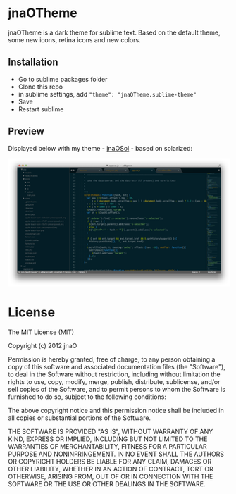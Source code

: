 # jnaOTheme

jnaOTheme is a dark theme for sublime text. Based on the default theme, some new icons, retina icons and new colors.

## Installation

* Go to sublime packages folder
* Clone this repo
* in sublime settings, add `"theme": "jnaOTheme.sublime-theme"`
* Save
* Restart sublime


## Preview

Displayed below with my theme - [jnaOSol](https://github.com/jnaO/jnaOSol)  - based on solarized:

![jnaOTheme](screenshot.png)



# License

The MIT License (MIT)

Copyright (c) 2012 jnaO

Permission is hereby granted, free of charge, to any person obtaining a copy
of this software and associated documentation files (the "Software"), to deal
in the Software without restriction, including without limitation the rights
to use, copy, modify, merge, publish, distribute, sublicense, and/or sell
copies of the Software, and to permit persons to whom the Software is
furnished to do so, subject to the following conditions:

The above copyright notice and this permission notice shall be included in all
copies or substantial portions of the Software.

THE SOFTWARE IS PROVIDED "AS IS", WITHOUT WARRANTY OF ANY KIND, EXPRESS OR
IMPLIED, INCLUDING BUT NOT LIMITED TO THE WARRANTIES OF MERCHANTABILITY,
FITNESS FOR A PARTICULAR PURPOSE AND NONINFRINGEMENT. IN NO EVENT SHALL THE
AUTHORS OR COPYRIGHT HOLDERS BE LIABLE FOR ANY CLAIM, DAMAGES OR OTHER
LIABILITY, WHETHER IN AN ACTION OF CONTRACT, TORT OR OTHERWISE, ARISING FROM,
OUT OF OR IN CONNECTION WITH THE SOFTWARE OR THE USE OR OTHER DEALINGS IN THE
SOFTWARE.